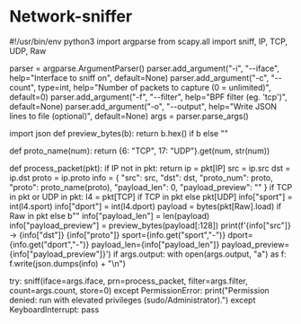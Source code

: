 # Network-sniffer



#!/usr/bin/env python3
import argparse
from scapy.all import sniff, IP, TCP, UDP, Raw

parser = argparse.ArgumentParser()
parser.add_argument("-i", "--iface", help="Interface to sniff on", default=None)
parser.add_argument("-c", "--count", type=int, help="Number of packets to capture (0 = unlimited)", default=0)
parser.add_argument("-f", "--filter", help="BPF filter (eg. 'tcp')", default=None)
parser.add_argument("-o", "--output", help="Write JSON lines to file (optional)", default=None)
args = parser.parse_args()

import json
def preview_bytes(b):
    return b.hex() if b else ""

def proto_name(num):
    return {6: "TCP", 17: "UDP"}.get(num, str(num))

def process_packet(pkt):
    if IP not in pkt:
        return
    ip = pkt[IP]
    src = ip.src
    dst = ip.dst
    proto = ip.proto
    info = {
        "src": src,
        "dst": dst,
        "proto_num": proto,
        "proto": proto_name(proto),
        "payload_len": 0,
        "payload_preview": ""
    }
    if TCP in pkt or UDP in pkt:
        l4 = pkt[TCP] if TCP in pkt else pkt[UDP]
        info["sport"] = int(l4.sport)
        info["dport"] = int(l4.dport)
    payload = bytes(pkt[Raw].load) if Raw in pkt else b""
    info["payload_len"] = len(payload)
    info["payload_preview"] = preview_bytes(payload[:128])
    print(f'{info["src"]} -> {info["dst"]} {info["proto"]} sport={info.get("sport","-")} dport={info.get("dport","-")} payload_len={info["payload_len"]} payload_preview={info["payload_preview"]}')
    if args.output:
        with open(args.output, "a") as f:
            f.write(json.dumps(info) + "\n")

try:
    sniff(iface=args.iface, prn=process_packet, filter=args.filter, count=args.count, store=0)
except PermissionError:
    print("Permission denied: run with elevated privileges (sudo/Administrator).")
except KeyboardInterrupt:
    pass
